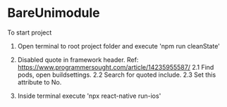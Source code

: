 # BareUnimodule


To start project 

1. Open terminal to root project folder and execute 'npm run cleanState'

2. Disabled quote in framework header. Ref: https://www.programmersought.com/article/14235955587/
  2.1 Find pods, open buildsettings. 
  2.2 Search for quoted include. 
  2.3 Set this attribute to No. 

3. Inside terminal execute 'npx react-native run-ios'
